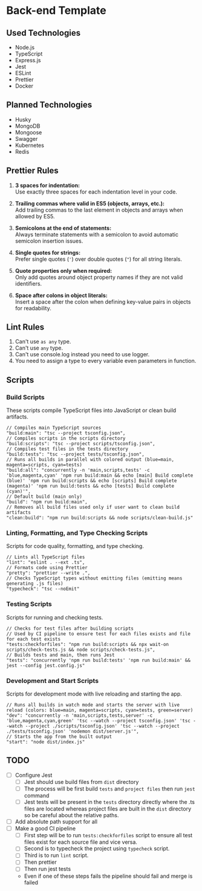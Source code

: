 # Back-end Template

## Used Technologies

-  Node.js
-  TypeScript
-  Express.js
-  Jest
-  ESLint
-  Prettier
-  Docker

## Planned Technologies

-  Husky
-  MongoDB
-  Mongoose
-  Swagger
-  Kubernetes
-  Redis

## Prettier Rules

1. **3 spaces for indentation:**  
   Use exactly three spaces for each indentation level in your code.

2. **Trailing commas where valid in ES5 (objects, arrays, etc.):**  
   Add trailing commas to the last element in objects and arrays when allowed by ES5.

3. **Semicolons at the end of statements:**  
   Always terminate statements with a semicolon to avoid automatic semicolon insertion issues.

4. **Single quotes for strings:**  
   Prefer single quotes (`'`) over double quotes (`"`) for all string literals.

5. **Quote properties only when required:**  
   Only add quotes around object property names if they are not valid identifiers.

6. **Space after colons in object literals:**  
   Insert a space after the colon when defining key-value pairs in objects for readability.

## Lint Rules

1. Can't use `as any` type.
2. Can't use `any` type.
3. Can't use console.log instead you need to use logger.
4. You need to assign a type to every variable even parameters in function.

## Scripts

### Build Scripts

These scripts compile TypeScript files into JavaScript or clean build artifacts.

```jsonc
// Compiles main TypeScript sources
"build:main": "tsc --project tsconfig.json",
// Compiles scripts in the scripts directory
"build:scripts": "tsc --project scripts/tsconfig.json",
// Compiles test files in the tests directory
"build:tests": "tsc --project tests/tsconfig.json",
// Runs all builds in parallel with colored output (blue=main, magenta=scripts, cyan=tests)
"build:all": "concurrently -n 'main,scripts,tests' -c 'blue,magenta,cyan' 'npm run build:main && echo [main] Build complete (blue)' 'npm run build:scripts && echo [scripts] Build complete (magenta)' 'npm run build:tests && echo [tests] Build complete (cyan)'",
// Default build (main only)
"build": "npm run build:main",
// Removes all build files used only if user want to clean build artifacts
"clean:build": "npm run build:scripts && node scripts/clean-build.js"
```

### Linting, Formatting, and Type Checking Scripts

Scripts for code quality, formatting, and type checking.

```jsonc
// Lints all TypeScript files
"lint": "eslint . --ext .ts",
// Formats code using Prettier
"pretty": "prettier --write .",
// Checks TypeScript types without emitting files (emitting means generating .js files)
"typecheck": "tsc --noEmit"
```

### Testing Scripts

Scripts for running and checking tests.

```jsonc
// Checks for test files after building scripts
// Used by CI pipeline to ensure test for each files exists and file for each test exists
"tests:checkforfiles": "npm run build:scripts && npx wait-on scripts/check-tests.js && node scripts/check-tests.js",
// Builds tests and main, then runs Jest
"tests": "concurrently 'npm run build:tests' 'npm run build:main' && jest --config jest.config.js"
```

### Development and Start Scripts

Scripts for development mode with live reloading and starting the app.

```jsonc
// Runs all builds in watch mode and starts the server with live reload (colors: blue=main, magenta=scripts, cyan=tests, green=server)
"dev": "concurrently -n 'main,scripts,tests,server' -c 'blue,magenta,cyan,green' 'tsc --watch --project tsconfig.json' 'tsc --watch --project ./scripts/tsconfig.json' 'tsc --watch --project ./tests/tsconfig.json' 'nodemon dist/server.js'",
// Starts the app from the built output
"start": "node dist/index.js"
```

## TODO

-  [ ] Configure Jest
   -  [ ] Jest should use build files from `dist` directory
   -  [ ] The process will be first build `tests` and `project files` then run `jest` command
   -  [ ] Jest tests will be present in the `tests` directory directly where the .ts files are located whereas project files are built in the `dist` directory so be careful about the relative paths.
-  [ ] Add absolute path support for all
-  [ ] Make a good CI pipeline
   -  [ ] First step will be to run `tests:checkforfiles` script to ensure all test files exist for each source file and vice versa.
   -  [ ] Second is to typecheck the project using `typecheck` script.
   -  [ ] Third is to run `lint` script.
   -  [ ] Then prettier
   -  [ ] Then run jest tests
   -  Even if one of these steps fails the pipeline should fail and merge is failed
